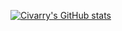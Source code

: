[![Civarry's GitHub stats](https://github-readme-stats.vercel.app/api/top-langs?username=civarry&hide=html&theme=gruvbox&show_icons=true&layout=compact&langs_count=10&card_width=1000)](https://github.com/civarry/)

<!---
civarry/civarry is a ✨ special ✨ repository because its `README.md` (this file) appears on your GitHub profile.
You can click the Preview link to take a look at your changes.
--->

